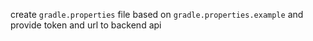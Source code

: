 create `gradle.properties` file based on `gradle.properties.example` and provide token and url to backend api
